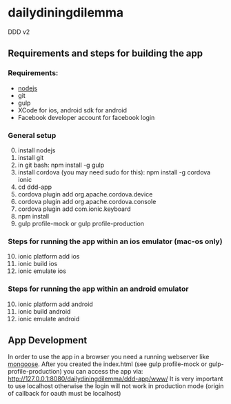 # dailydiningdilemma

DDD v2

## Requirements and steps for building the app

### Requirements:
- [nodejs](http://nodejs.org/)
- git
- gulp
- XCode for ios, android sdk for android
- Facebook developer account for facebook login

### General setup

0. install nodejs
1. install git
2. in git bash: npm install -g gulp 
3. install cordova (you may need sudo for this): npm install -g cordova ionic
4. cd ddd-app
5. cordova plugin add org.apache.cordova.device
6. cordova plugin add org.apache.cordova.console
7. cordova plugin add com.ionic.keyboard
8. npm install
9. gulp profile-mock or gulp profile-production 

### Steps for running the app within an ios emulator (mac-os only)
10. ionic platform add ios
11. ionic build ios
12. ionic emulate ios

### Steps for running the app within an android emulator
10. ionic platform add android
11. ionic build android
12. ionic emulate android

## App Development
In order to use the app in a browser you need a running webserver like [mongoose](http://cesanta.com/mongoose.shtml).
After you created the index.html (see gulp profile-mock or gulp-profile-production) you can access the app via:
http://127.0.0.1:8080/dailydiningdilemma/ddd-app/www/
It is very important to use localhost otherwise the login will not work in production mode (origin of callback for oauth must be localhost)

